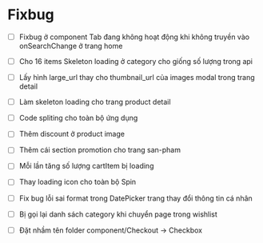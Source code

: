 # Fixbug

- [ ] Fixbug ở component Tab đang không hoạt động khi không truyền vào onSearchChange ở trang home

- [ ] Cho 16 items Skeleton loading ở category cho giống số lượng trong api

- [ ] Lấy hình large_url thay cho thumbnail_url của images modal trong trang detail

- [ ] Làm skeleton loading cho trang product detail

- [ ] Code spliting cho toàn bộ ứng dụng

- [ ] Thêm discount ở product image

- [ ] Thêm cái section promotion cho trang san-pham

- [ ] Mỗi lần tăng số lượng cartItem bị loading

- [ ] Thay loading icon cho toàn bộ Spin

- [ ] Fix bug lỗi sai format trong DatePicker trang thay đổi thông tin cá nhân

- [ ] Bị gọi lại danh sách category khi chuyển page trong wishlist

- [ ] Đặt nhầm tên folder component/Checkout -> Checkbox